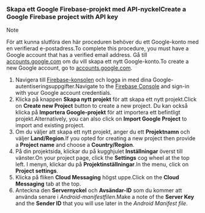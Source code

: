 
### <a name="create-a-google-firebase-project-with-api-key"></a><span data-ttu-id="80759-101">Skapa ett Google Firebase-projekt med API-nyckel</span><span class="sxs-lookup"><span data-stu-id="80759-101">Create a Google Firebase project with API key</span></span>
> [!NOTE]
> <span data-ttu-id="80759-102">För att kunna slutföra den här proceduren behöver du ett Google-konto med en verifierad e-postadress.</span><span class="sxs-lookup"><span data-stu-id="80759-102">To complete this procedure, you must have a Google account that has a verified email address.</span></span> <span data-ttu-id="80759-103">Gå till <a href="http://go.microsoft.com/fwlink/p/?LinkId=268302" target="_blank">accounts.google.com</a> om du vill skapa ett nytt Google-konto.</span><span class="sxs-lookup"><span data-stu-id="80759-103">To create a new Google account, go to <a href="http://go.microsoft.com/fwlink/p/?LinkId=268302" target="_blank">accounts.google.com</a>.</span></span>
> 
> 

1. <span data-ttu-id="80759-104">Navigera till [Firebase-konsolen](https://console.firebase.google.com/) och logga in med dina Google-autentiseringsuppgifter.</span><span class="sxs-lookup"><span data-stu-id="80759-104">Navigate to the [Firebase Console](https://console.firebase.google.com/) and sign-in with your Google account credentials.</span></span>
2. <span data-ttu-id="80759-105">Klicka på knappen **Skapa nytt projekt** för att skapa ett nytt projekt.</span><span class="sxs-lookup"><span data-stu-id="80759-105">Click on **Create new Project** button to create a new project.</span></span> <span data-ttu-id="80759-106">Du kan också klicka på **Importera Google-projekt** för att importera ett befintligt projekt.</span><span class="sxs-lookup"><span data-stu-id="80759-106">Alternatively, you can also click on **Import Google Project** to import and existing project.</span></span> 
3. <span data-ttu-id="80759-107">Om du väljer att skapa ett nytt projekt, anger du ett **Projektnamn** och väljer **Land/Region**.</span><span class="sxs-lookup"><span data-stu-id="80759-107">If you opted for creating a new project then provide a **Project name** and choose a **Country/Region**.</span></span>
4. <span data-ttu-id="80759-108">På din projektsida, klickar du på kugghjulet **Inställningar** överst till vänster.</span><span class="sxs-lookup"><span data-stu-id="80759-108">On your project page, click the **Settings** cog wheel at the top left.</span></span> <span data-ttu-id="80759-109">I menyn, klickar du på **Projektinställningar**.</span><span class="sxs-lookup"><span data-stu-id="80759-109">In the menu, click on **Project settings**.</span></span>  
5. <span data-ttu-id="80759-110">Klicka på fliken **Cloud Messaging** högst uppe.</span><span class="sxs-lookup"><span data-stu-id="80759-110">Click on the **Cloud Messaging** tab at the top.</span></span> 
6. <span data-ttu-id="80759-111">Anteckna den **Servernyckel** och **Avsändar-ID** som du kommer att använda senare i *Android-manifestfilen*.</span><span class="sxs-lookup"><span data-stu-id="80759-111">Make a note of the **Server Key** and the **Sender ID** that you will use later in the *Android Manifest file*.</span></span>  

